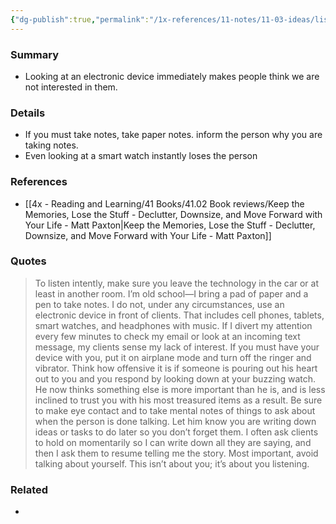 ```yaml
---
{"dg-publish":true,"permalink":"/1x-references/11-notes/11-03-ideas/listen-to-people-intently-without-any-electronic-devices/","title":"Listen to people intently without any electronic devices","created":"2024-09-11T22:36:21.970+03:00","updated":"2024-09-12T00:03:43.796+03:00"}
---
```



### Summary
- Looking at an electronic device immediately makes people think we are not interested in them.

### Details
- If you must take notes, take paper notes. inform the person why you are taking notes.
- Even looking at a smart watch instantly loses the person

### References
- [[4x - Reading and Learning/41 Books/41.02 Book reviews/Keep the Memories, Lose the Stuff - Declutter, Downsize, and Move Forward with Your Life - Matt Paxton\|Keep the Memories, Lose the Stuff - Declutter, Downsize, and Move Forward with Your Life - Matt Paxton]]

### Quotes
> To listen intently, make sure you leave the technology in the car or at least in another room. I’m old school—I bring a pad of paper and a pen to take notes. I do not, under any circumstances, use an electronic device in front of clients. That includes cell phones, tablets, smart watches, and headphones with music. If I divert my attention every few minutes to check my email or look at an incoming text message, my clients sense my lack of interest. If you must have your device with you, put it on airplane mode and turn off the ringer and vibrator. Think how offensive it is if someone is pouring out his heart out to you and you respond by looking down at your buzzing watch. He now thinks something else is more important than he is, and is less inclined to trust you with his most treasured items as a result.
> Be sure to make eye contact and to take mental notes of things to ask about when the person is done talking. Let him know you are writing down ideas or tasks to do later so you don’t forget them. I often ask clients to hold on momentarily so I can write down all they are saying, and then I ask them to resume telling me the story. Most important, avoid talking about yourself. This isn’t about you; it’s about you listening.


### Related
- 